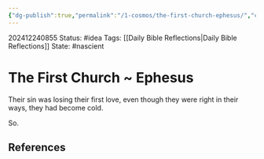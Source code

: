 ```yaml
---
{"dg-publish":true,"permalink":"/1-cosmos/the-first-church-ephesus/","created":"2025-01-22T11:17:14.065-05:00","updated":"2024-12-27T14:05:10.241-05:00"}
---
```


202412240855
Status: #idea
Tags: [[Daily Bible Reflections\|Daily Bible Reflections]]
State: #nascient
# The First Church ~ Ephesus

Their sin was losing their first love, even though they were right in their ways, they had become cold.

So.

## References
